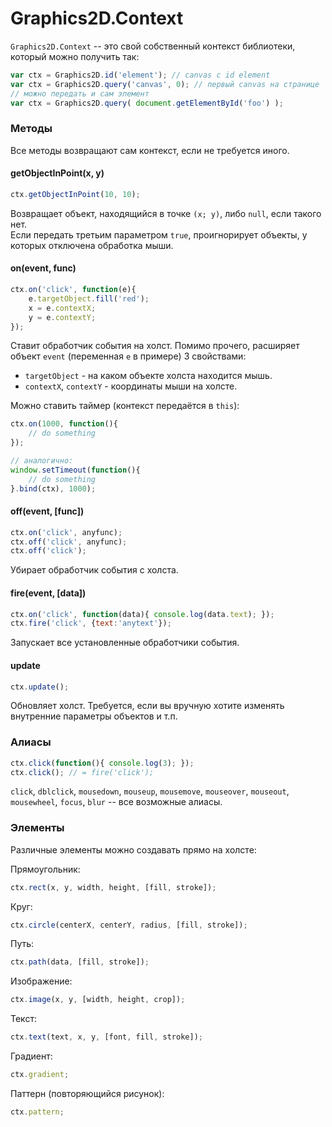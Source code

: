 Graphics2D.Context
===================

`Graphics2D.Context` -- это свой собственный контекст библиотеки, который можно получить так:
```js
var ctx = Graphics2D.id('element'); // canvas с id element
var ctx = Graphics2D.query('canvas', 0); // первый canvas на странице
// можно передать и сам элемент
var ctx = Graphics2D.query( document.getElementById('foo') );
```

### Методы
Все методы возвращают сам контекст, если не требуется иного.

#### getObjectInPoint(x, y)
```js
ctx.getObjectInPoint(10, 10);
```
Возвращает объект, находящийся в точке `(x; y)`, либо `null`, если такого нет.  
Если передать третьим параметром `true`, проигнорирует объекты, у которых отключена обработка мыши.

#### on(event, func)
```js
ctx.on('click', function(e){
    e.targetObject.fill('red');
    x = e.contextX;
    y = e.contextY;
});
```
Ставит обработчик события на холст. Помимо прочего, расширяет объект `event` (переменная `e` в примере) 3 свойствами:
- `targetObject` - на каком объекте холста находится мышь.
- `contextX`, `contextY` - координаты мыши на холсте.

Можно ставить таймер (контекст передаётся в `this`):
```js
ctx.on(1000, function(){
    // do something
});

// аналогично:
window.setTimeout(function(){
    // do something
}.bind(ctx), 1000);
```

#### off(event, [func])
```js
ctx.on('click', anyfunc);
ctx.off('click', anyfunc);
ctx.off('click');
```
Убирает обработчик события с холста.

#### fire(event, [data])
```js
ctx.on('click', function(data){ console.log(data.text); });
ctx.fire('click', {text:'anytext'});
```
Запускает все установленные обработчики события.

#### update
```js
ctx.update();
```
Обновляет холст. Требуется, если вы вручную хотите изменять внутренние параметры объектов и т.п.

### Алиасы
```js
ctx.click(function(){ console.log(3); });
ctx.click(); // = fire('click');
```
`click`, `dblclick`, `mousedown`, `mouseup`, `mousemove`, `mouseover`, `mouseout`, `mousewheel`, `focus`, `blur` -- все возможные алиасы.

### Элементы
Различные элементы можно создавать прямо на холсте:

Прямоугольник:
```js
ctx.rect(x, y, width, height, [fill, stroke]);
```

Круг:
```js
ctx.circle(centerX, centerY, radius, [fill, stroke]);
```

Путь:
```js
ctx.path(data, [fill, stroke]);
```

Изображение:
```js
ctx.image(x, y, [width, height, crop]);
```

Текст:
```js
ctx.text(text, x, y, [font, fill, stroke]);
```

Градиент:
```js
ctx.gradient;
```

Паттерн (повторяющийся рисунок):
```js
ctx.pattern;
```

